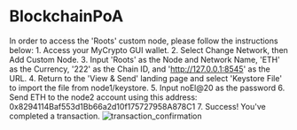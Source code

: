 # BlockchainPoA

In order to access the 'Roots' custom node, please follow the instructions below:
    1. Access your MyCrypto GUI wallet.
    2. Select Change Network, then Add Custom Node.
    3. Input 'Roots' as the Node and Network Name, 'ETH' as the Currency, '222' as the Chain ID, and 'http://127.0.0.1:8545' as the URL.
    4. Return to the 'View & Send' landing page and select 'Keystore File' to import the file from node1/keystore.
    5. Input noEl@20 as the password
    6. Send ETH to the node2 account using this address: 0x8294114Baf553d1Bb66a2d10f175727958A878C1
    7. Success! You've completed a transaction.
    ![transaction_confirmation](Screenshots.TX_Status)